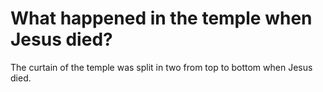 # What happened in the temple when Jesus died?

The curtain of the temple was split in two from top to bottom when Jesus died.
